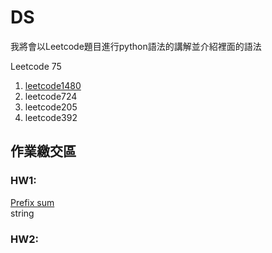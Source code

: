 # DS

我將會以Leetcode題目進行python語法的講解並介紹裡面的語法

Leetcode 75
1. [leetcode1480](https://youtu.be/rvw0IztUh7I)
2. leetcode724
3. leetcode205
4. leetcode392

## 作業繳交區
### HW1:
[Prefix sum](https://youtu.be/rvw0IztUh7I)\
string
### HW2:
